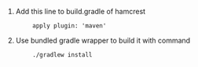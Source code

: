 1. Add this line to build.gradle of hamcrest 
```
        apply plugin: 'maven'
```
2. Use bundled gradle wrapper to build it with command
```
        ./gradlew install
```